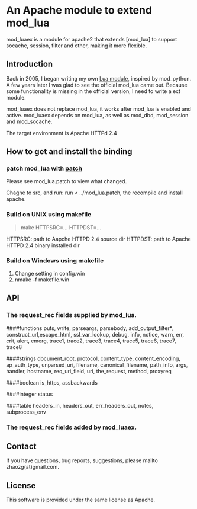 # An Apache module to extend mod_lua

   mod_luaex is a module for apache2 that extends [mod_lua] to support socache, session, filter and other, making it more flexible.

## Introduction

   Back in 2005, I began writing my own [Lua module], inspired by mod_python. A few years later I was glad to see the official mod_lua came out. Because some functionality is missing in the official version, I need to write a ext module. 

   mod_luaex does not replace mod_lua, it works after mod_lua is enabled and active. mod_luaex depends on mod_lua, as well as mod_dbd, mod_session and mod_socache.
   
   The target environment is Apache HTTPd 2.4

## How to get and install the binding

### patch mod_lua with [patch]

  Please see mod_lua.patch to view what changed. 
  
  Chagne to src, and run: run < ../mod_lua.patch, the recompile and install apache.
  
### Build on UNIX using makefile

   >make HTTPSRC=... HTTPDST=...
   
   HTTPSRC: path to Aapche HTTPD 2.4 source dir
   HTTPDST: path to Apache HTTPD 2.4 binary installed dir

### Build on Windows using makefile

   1) Change setting in config.win
   2) nmake -f makefile.win

## API

### The request\_rec fields supplied by mod\_lua.	

####functions
   puts, write, parseargs, parsebody, add_output_filter*, construct_url,escape_html, ssl_var_lookup, debug, info, notice, warn, err, crit, alert, emerg, trace1, trace2, trace3, trace4, trace5, trace6, trace7, trace8

####strings
   document_root, protocol, content_type, content_encoding, ap_auth_type, unparsed_uri, filename, canonical_filename, path_info, args, handler, hostname, req_uri_field, uri, the_request, method, proxyreq

####boolean
   is_https, assbackwards

####integer
   status
    
####table
   headers_in, headers_out, err_headers_out, notes, subprocess_env

### The request\_rec fields added by mod\_luaex.	


## Contact

If you have questions, bug reports, suggestions, please mailto zhaozg(at)gmail.com.

## License

This software is provided under the same license as Apache.

[mod-lua]: http://httpd.apache.org/docs/2.4/mod/mod_lua.html
[Lua module]: http://mod-lua.sourceforge.net
[patch]: mod_lua.patch
